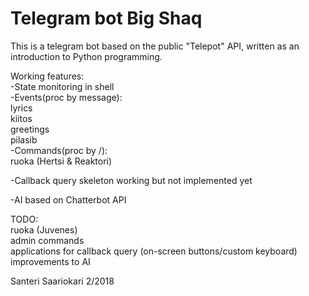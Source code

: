 # Telegram bot Big Shaq  

This is a telegram bot based on the public "Telepot" API, written as an introduction to Python programming.  


Working features:  
-State monitoring in shell    
-Events(proc by message):  
	lyrics  
	kiitos  
	greetings  
	pilasib    
-Commands(proc by /<command>):    
	ruoka (Hertsi & Reaktori)  
 
-Callback query skeleton working but not implemented yet  

-AI based on Chatterbot API  
  
TODO:  
	ruoka (Juvenes)  
	admin commands  
	applications for callback query (on-screen buttons/custom keyboard)  
	improvements to AI  
	
Santeri Saariokari 2/2018
